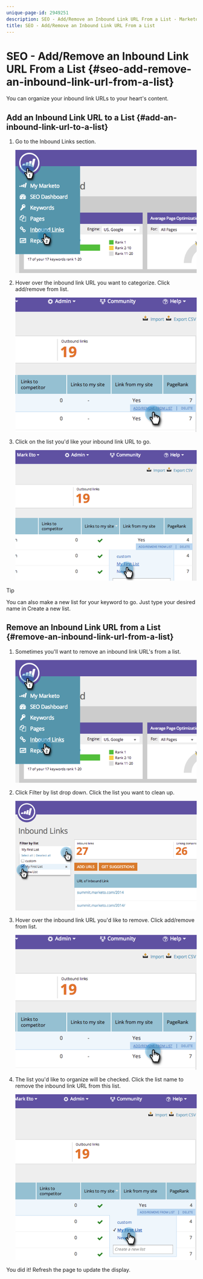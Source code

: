 ```yaml
---
unique-page-id: 2949251
description: SEO - Add/Remove an Inbound Link URL From a List - Marketo Docs - Product Documentation
title: SEO - Add/Remove an Inbound Link URL From a List
---
```


# SEO - Add/Remove an Inbound Link URL From a List {#seo-add-remove-an-inbound-link-url-from-a-list}

You can organize your inbound link URLs to your heart's content.

## Add an Inbound Link URL to a List {#add-an-inbound-link-url-to-a-list}

1. Go to the Inbound Links section. 

   ![](assets/image2014-11-20-18-3a27-3a27.png)

1. Hover over the inbound link URL you want to categorize. Click add/remove from list. 

   ![](assets/image2014-11-20-18-3a27-3a40.png)

1. Click on the list you'd like your inbound link URL to go. 

   ![](assets/image2014-11-20-18-3a28-3a18.png)

>[!TIP]
>
>You can also make a new list for your keyword to go. Just type your desired name in Create a new list.

## Remove an Inbound Link URL from a List {#remove-an-inbound-link-url-from-a-list}

1. Sometimes you'll want to remove an inbound link URL's from a list.

   ![](assets/image2014-11-20-18-3a28-3a41.png)

1. Click Filter by list drop down. Click the list you want to clean up.

   ![](assets/image2014-11-20-18-3a28-3a57.png)

1. Hover over the inbound link URL you'd like to remove. Click add/remove from list. 

   ![](assets/image2014-11-20-18-3a29-3a56.png)

1. The list you'd like to organize will be checked. Click the list name to remove the inbound link URL from this list. 

   ![](assets/image2014-11-20-18-3a30-3a10.png)

You did it! Refresh the page to update the display.
